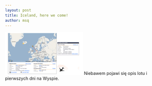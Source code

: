 ```yaml
---
layout: post
title: Iceland, here we come!
author: msq
---
```


<a href="/images/news/iceland_flight_map_01.png"><img src="/images/news/iceland_flight_map_01_thumb.png" class="image left" /></a>
Niebawem pojawi się opis lotu i pierwszych dni na Wyspie.
